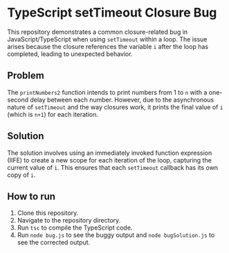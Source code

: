 # TypeScript setTimeout Closure Bug

This repository demonstrates a common closure-related bug in JavaScript/TypeScript when using `setTimeout` within a loop. The issue arises because the closure references the variable `i` after the loop has completed, leading to unexpected behavior.

## Problem

The `printNumbers2` function intends to print numbers from 1 to `n` with a one-second delay between each number. However, due to the asynchronous nature of `setTimeout` and the way closures work, it prints the final value of `i` (which is `n+1`) for each iteration.

## Solution

The solution involves using an immediately invoked function expression (IIFE) to create a new scope for each iteration of the loop, capturing the current value of `i`. This ensures that each `setTimeout` callback has its own copy of `i`.

## How to run

1. Clone this repository.
2. Navigate to the repository directory.
3. Run `tsc` to compile the TypeScript code.
4. Run `node bug.js` to see the buggy output and `node bugSolution.js` to see the corrected output. 